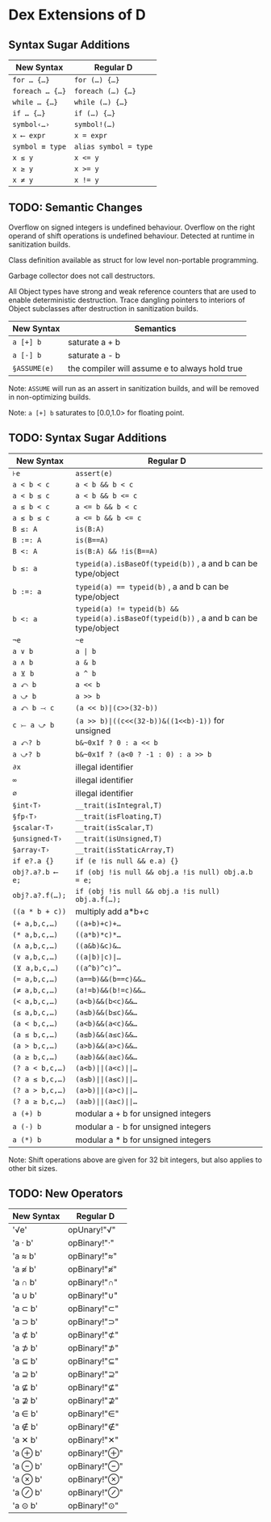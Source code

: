 # Dex Extensions of D

## Syntax Sugar Additions

New Syntax | Regular D
-------------|----------
`for … {…}`  | `for (…) {…}`
`foreach … {…}`  | `foreach (…) {…}`
`while … {…}`  | `while (…) {…}`
`if … {…}`  | `if (…) {…}`
`symbol‹…›` | `symbol!(…)`
`x ⟵ expr` | `x = expr`
`symbol ≡ type` | `alias symbol = type`
`x ≤ y` | `x <= y`
`x ≥ y` | `x >= y`
`x ≠ y` | `x != y`


## TODO: Semantic Changes

Overflow on signed integers is undefined behaviour. 
Overflow on the right operand of shift operations is undefined behaviour. 
Detected at runtime in sanitization builds.

Class definition available as struct for low level non-portable programming.

Garbage collector does not call destructors.

All Object types have strong and weak reference counters that are used to enable deterministic destruction. 
Trace dangling pointers to interiors of Object subclasses after destruction in sanitization builds.

New Syntax | Semantics
-------------|----------
`a [+] b` | saturate a + b
`a [-] b` | saturate a - b
`§ASSUME(e)` | the compiler will assume e to always hold true

Note: `ASSUME` will run as an assert in sanitization builds, and will be removed in non-optimizing builds.

Note: `a [+] b` saturates to [0.0,1.0> for floating point.

## TODO: Syntax Sugar Additions

New Syntax | Regular D
-------------|----------
`⊦e`  | `assert(e)`
`a < b < c`   | `a < b && b < c`
`a < b ≤ c`   | `a < b && b <= c`
`a ≤ b < c`   | `a <= b && b < c`
`a ≤ b ≤ c`   | `a <= b && b <= c`
`B ≤: A`   | `is(B:A)`
`B :=: A`  | `is(B==A)`
`B <: A`   | `is(B:A) && !is(B==A)`
`b ≤: a`   | `typeid(a).isBaseOf(typeid(b))` , a and b can be type/object
`b :=: a`  | `typeid(a) == typeid(b)` , a and b can be type/object
`b <: a`   | `typeid(a) != typeid(b) && typeid(a).isBaseOf(typeid(b))` , a and b can be type/object
`¬e`| `~e`
`a ∨ b`| `a \| b`
`a ∧ b`| `a & b`
`a ⊻ b`| `a ^ b`
`a ⤺ b`| `a << b`
`a ⤻ b`| `a >> b`
`a ⤺ b ⤙ c`| `(a << b)\|(c>>(32-b))`
`c ⤚ a ⤻ b`| `(a >> b)\|((c<<(32-b))&((1<<b)-1))` for unsigned
`a ⤺? b`| `b&~0x1f ? 0 : a << b`
`a ⤻? b`| `b&~0x1f ? (a<0 ? -1 : 0) : a >> b`
`∂x` | illegal identifier
`∞` | illegal identifier
`∅` | illegal identifier
`§int‹T›` | `__trait(isIntegral,T)`
`§fp‹T›` | `__trait(isFloating,T)`
`§scalar‹T›` | `__trait(isScalar,T)`
`§unsigned‹T›` | `__trait(isUnsigned,T)`
`§array‹T›` | `__trait(isStaticArray,T)`
`if e?.a {}` | `if (e !is null && e.a) {}`
`obj?.a?.b ⟵ e;` | `if (obj !is null && obj.a !is null) obj.a.b = e;`
`obj?.a?.f(…);` | `if (obj !is null && obj.a !is null) obj.a.f(…);`
`((a * b + c))` | multiply add a*b+c
`(+ a,b,c,…)` | `((a+b)+c)+…`
`(* a,b,c,…)` | `((a*b)*c)*…`
`(∧ a,b,c,…)`| `((a&b)&c)&…`
`(∨ a,b,c,…)`| `((a\|b)\|c)\|…`
`(⊻ a,b,c,…)`| `((a^b)^c)^…`
`(= a,b,c,…)` | `(a==b)&&(b==c)&&…`
`(≠ a,b,c,…)` | `(a!=b)&&(b!=c)&&…`
`(< a,b,c,…)` | `(a<b)&&(b<c)&&…`
`(≤ a,b,c,…)` | `(a≤b)&&(b≤c)&&…`
`(a < b,c,…)` | `(a<b)&&(a<c)&&…`
`(a ≤ b,c,…)` | `(a≤b)&&(a≤c)&&…`
`(a > b,c,…)` | `(a>b)&&(a>c)&&…`
`(a ≥ b,c,…)` | `(a≥b)&&(a≥c)&&…`
`(? a < b,c,…)` | `(a<b)\|\|(a<c)\|\|…`
`(? a ≤ b,c,…)` | `(a≤b)\|\|(a≤c)\|\|…`
`(? a > b,c,…)` | `(a>b)\|\|(a>c)\|\|…`
`(? a ≥ b,c,…)` | `(a≥b)\|\|(a≥c)\|\|…`
`a (+) b` | modular a + b for unsigned integers
`a (-) b` | modular a - b for unsigned integers
`a (*) b` | modular a * b for unsigned integers

Note: Shift operations above are given for 32 bit integers, but also applies to other bit sizes.


## TODO: New Operators

New Syntax | Regular D
-------------|----------
'√e' | opUnary!"√"
'a · b' | opBinary!"·"
'a ≈ b' | opBinary!"≈"
'a ≉ b' | opBinary!"≉"
'a ∩ b' | opBinary!"∩"
'a ∪ b' | opBinary!"∪"
'a ⊂ b' | opBinary!"⊂"
'a ⊃ b' | opBinary!"⊃"
'a ⊄ b' | opBinary!"⊄"
'a ⊅ b' | opBinary!"⊅"
'a ⊆ b' | opBinary!"⊆"
'a ⊇ b' | opBinary!"⊇"
'a ⊈ b' | opBinary!"⊈"
'a ⊉ b' | opBinary!"⊉"
'a ∈ b' | opBinary!"∈"
'a ∉ b' | opBinary!"∉"
'a ✕ b' | opBinary!"✕"
'a ⊕ b' | opBinary!"⊕"
'a ⊖ b' | opBinary!"⊖"
'a ⊗ b' | opBinary!"⊗"
'a ⊘ b' | opBinary!"⊘"
'a ⊙ b' | opBinary!"⊙"

